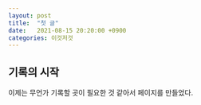 ```yaml
---
layout: post
title:  "첫 글"
date:   2021-08-15 20:20:00 +0900
categories: 이것저것
---
```


## 기록의 시작
이제는 무언가 기록할 곳이 필요한 것 같아서 페이지를 만들었다.
